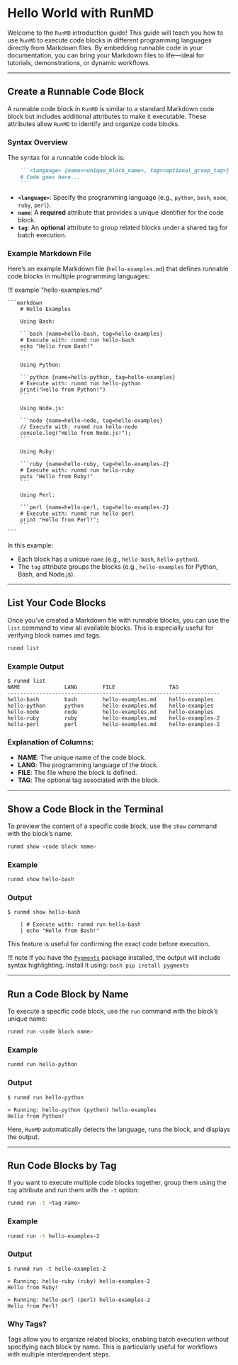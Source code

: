# Hello World with RunMD

Welcome to the `RunMD` introduction guide! This guide will teach you how to use `RunMD` to execute code blocks in different programming languages directly from Markdown files. By embedding runnable code in your documentation, you can bring your Markdown files to life—ideal for tutorials, demonstrations, or dynamic workflows.

---

## Create a Runnable Code Block

A runnable code block in `RunMD` is similar to a standard Markdown code block but includes additional attributes to make it executable. These attributes allow `RunMD` to identify and organize code blocks.

### Syntax Overview

The syntax for a runnable code block is:

```markdown
    ```<language> {name=<unique_block_name>, tag=<optional_group_tag>}
    # Code goes here...
    ```
```

- **`<language>`**: Specify the programming language (e.g., `python`, `bash`, `node`, `ruby`, `perl`).
- **`name`**: A **required** attribute that provides a unique identifier for the code block.
- **`tag`**: An **optional** attribute to group related blocks under a shared tag for batch execution.

### Example Markdown File

Here’s an example Markdown file (`hello-examples.md`) that defines runnable code blocks in multiple programming languages:

!!! example "hello-examples.md"

    ```markdown
        # Hello Examples

        Using Bash:

        ```bash {name=hello-bash, tag=hello-examples}
        # Execute with: runmd run hello-bash
        echo "Hello from Bash!"
        ```

        Using Python:

        ```python {name=hello-python, tag=hello-examples}
        # Execute with: runmd run hello-python
        print("Hello from Python!")
        ```

        Using Node.js:

        ```node {name=hello-node, tag=hello-examples}
        // Execute with: runmd run hello-node
        console.log("Hello from Node.js!");
        ```

        Using Ruby:

        ```ruby {name=hello-ruby, tag=hello-examples-2}
        # Execute with: runmd run hello-ruby
        puts "Hello from Ruby!"
        ```

        Using Perl:

        ```perl {name=hello-perl, tag=hello-examples-2}
        # Execute with: runmd run hello-perl
        print "Hello from Perl!";
        ```
    ```

In this example:

- Each block has a unique `name` (e.g., `hello-bash`, `hello-python`).
- The `tag` attribute groups the blocks (e.g., `hello-examples` for Python, Bash, and Node.js).

---

## List Your Code Blocks

Once you’ve created a Markdown file with runnable blocks, you can use the `list` command to view all available blocks. This is especially useful for verifying block names and tags.

```bash
runmd list
```

### Example Output

```console
$ runmd list
NAME              LANG        FILE                 TAG               
-------------------------------------------------------------------
hello-bash        bash        hello-examples.md    hello-examples  
hello-python      python      hello-examples.md    hello-examples  
hello-node        node        hello-examples.md    hello-examples  
hello-ruby        ruby        hello-examples.md    hello-examples-2
hello-perl        perl        hello-examples.md    hello-examples-2
```

### Explanation of Columns:
- **NAME**: The unique name of the code block.
- **LANG**: The programming language of the block.
- **FILE**: The file where the block is defined.
- **TAG**: The optional tag associated with the block.

---

## Show a Code Block in the Terminal

To preview the content of a specific code block, use the `show` command with the block’s name:

```bash
runmd show <code block name>
```

### Example

```bash
runmd show hello-bash
```

### Output

```console
$ runmd show hello-bash

    | # Execute with: runmd run hello-bash
    | echo "Hello from Bash!"
```

This feature is useful for confirming the exact code before execution.

!!! note
    If you have the [`Pygments`](https://pygments.org/) package installed, the output will include syntax highlighting. Install it using:
    ```bash
    pip install pygments
    ```

---

## Run a Code Block by Name

To execute a specific code block, use the `run` command with the block’s unique name:

```bash
runmd run <code block name>
```

### Example

```bash
runmd run hello-python
```

### Output

```console
$ runmd run hello-python

> Running: hello-python (python) hello-examples
Hello from Python!
```

Here, `RunMD` automatically detects the language, runs the block, and displays the output.

---

## Run Code Blocks by Tag

If you want to execute multiple code blocks together, group them using the `tag` attribute and run them with the `-t` option:

```bash
runmd run -t <tag name>
```

### Example

```bash
runmd run -t hello-examples-2
```

### Output

```console
$ runmd run -t hello-examples-2

> Running: hello-ruby (ruby) hello-examples-2
Hello from Ruby!

> Running: hello-perl (perl) hello-examples-2
Hello from Perl!
```

### Why Tags?

Tags allow you to organize related blocks, enabling batch execution without specifying each block by name. This is particularly useful for workflows with multiple interdependent steps.
